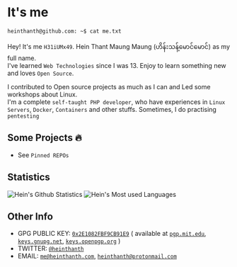 # It's me

```
heinthanth@github.com: ~$ cat me.txt
```
Hey! It's me `H31iUMx49`. Hein Thant Maung Maung (ဟိန်းသန့်မောင်မောင်) as my full name.\
I've learned `Web Technologies` since I was 13. Enjoy to learn something new and loves `Open Source`.

I contributed to Open source projects as much as I can and Led some workshops about Linux.\
I'm a complete `self-taught PHP developer`, who have experiences in `Linux Servers`, `Docker`, `Containers` and other stuffs. Sometimes, I do practising `pentesting`

## Some Projects :fire:

* See `Pinned REPOs`

## Statistics

<p align="left">
  <img src="https://github-readme-stats.vercel.app/api?username=heinthanth&count_private=true&show_icons=true&theme=merko&layout=compact&line_height=20" alt="Hein's Github Statistics" />
  <img src="https://github-readme-stats.vercel.app/api/top-langs/?username=heinthanth&layout=compact&theme=merko" alt="Hein's Most used Languages" />
</p>

## Other Info

* GPG PUBLIC KEY: [`0x2E1082FBF9CB91E9`](https://github.com/heinthanth/heinthanth/blob/master/assets/pub.asc) ( available at [`pgp.mit.edu`](http://pgp.mit.edu), [`keys.gnupg.net`](http://keys.gnupg.net), [`keys.openpgp.org`](http://keys.openpgp.org) )
* TWITTER: [`@heinthanth`](https://twitter.com/heinthanth)
* EMAIL: [`me@heinthanth.com`](mailto:me@heinthanth.com), [`heinthanth@protonmail.com`](mailto:heinthanth@protonmail.com)
